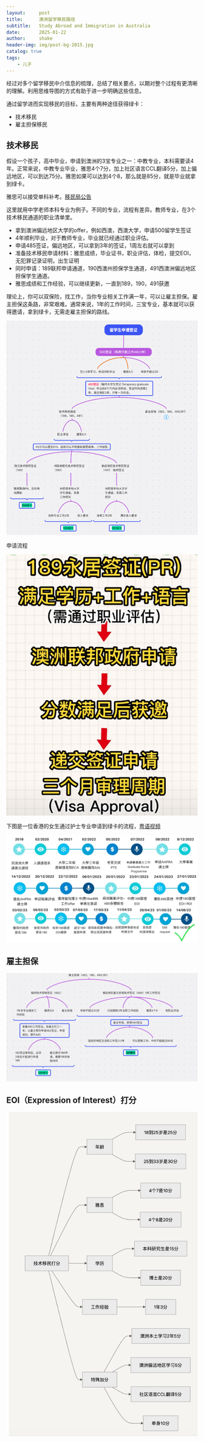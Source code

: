 ```yaml
---
layout:     post
title:      澳洲留学移民路径
subtitle:   Study Abroad and Immigration in Australia
date:       2025-01-22
author:     shake
header-img: img/post-bg-2015.jpg
catalog: true
tags:
    - 儿子
---
```


经过对多个留学移民中介信息的梳理，总结了相关要点，以期对整个过程有更清晰的理解。利用思维导图的方式有助于进一步明确这些信息。

通过留学进而实现移民的目标，主要有两种途径获得绿卡：
* 技术移民
* 雇主担保移民


## 技术移民

假设一个孩子，高中毕业，申请到澳洲的3宝专业之一：中教专业，本科需要读4年。正常来说，中教专业毕业，雅思4个7分，加上社区语言CCL翻译5分，加上偏远地区，可以到达75分。雅思如果可以达到4个8，那么就是85分，就是毕业就拿到绿卡。

雅思可以接受单科补考。[移民局公告](https://immi.homeaffairs.gov.au/help-support/meeting-our-requirements/english-language)


  
这里就用中学老师本科专业为例子。不同的专业，流程有差异。教师专业，在3个技术移民通道的职业清单里。

* 拿到澳洲偏远地区大学的offer，例如西澳，西澳大学，申请500留学生签证
* 4年顺利毕业，对于教师专业，毕业就已经通过职业评估。
* 申请485签证，偏远地区，可以拿到3年的签证，1周左右就可以拿到
* 准备技术移民申请材料：雅思成绩，毕业证书，职业评估，体检，提交EOI，无犯罪记录证明，出生证明
* 同时申请：189联邦申请通道，190西澳州担保学生通道，491西澳洲偏远地区担保学生通道。
* 雅思成绩和工作经验，可以继续更新，一直到189，190，491获邀

理论上，你可以双保险，找工作，当你专业相关工作满一年，可以让雇主担保。雇主担保这条路，非常艰难。通常来说，1年的工作时间，三宝专业，基本就可以获得邀请，拿到绿卡，无需走雇主担保的路线。

![189](/img/2025/feb/189.png "189")

申请流程

![189step](/img/2025/feb/189step.png "189step")

下图是一位香港的女生通过护士专业申请到绿卡的流程，[粤语视频](https://www.youtube.com/watch?v=rlCurBKxG4Y)

![190](/img/2025/feb/190.png "190")

## 雇主担保

![186](/img/2025/feb/186.png "186")


## EOI（Expression of Interest）打分

![eoi](/img/2025/feb/eoi.png "eoi")




